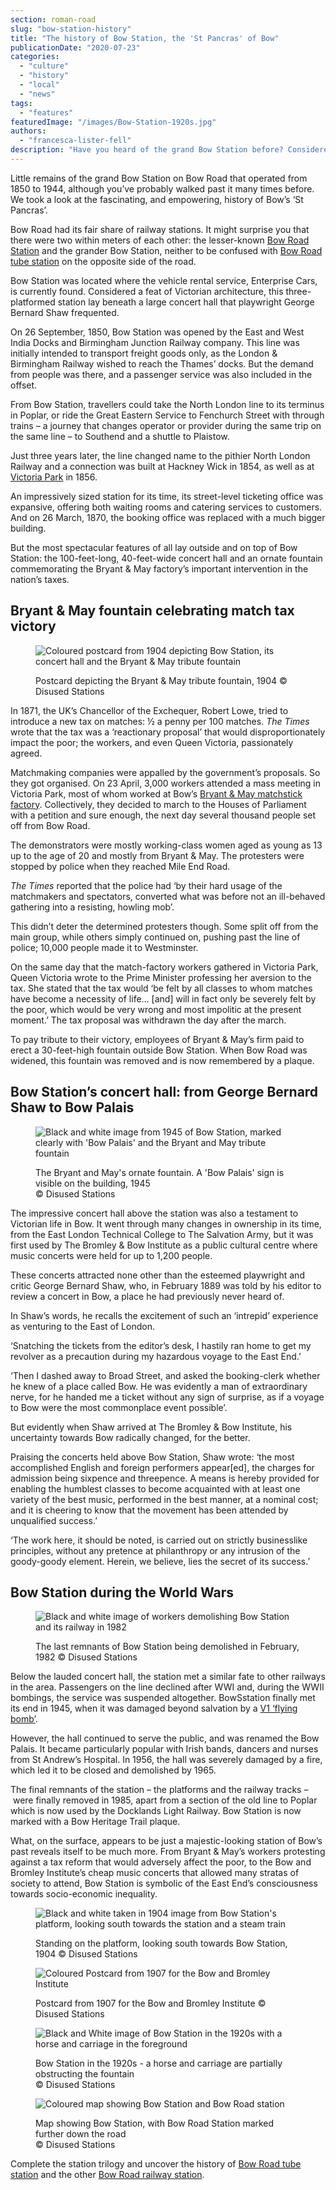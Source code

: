 ```yaml
---
section: roman-road
slug: "bow-station-history"
title: "The history of Bow Station, the 'St Pancras' of Bow"
publicationDate: "2020-07-23"
categories: 
  - "culture"
  - "history"
  - "local"
  - "news"
tags: 
  - "features"
featuredImage: "/images/Bow-Station-1920s.jpg"
authors: 
  - "francesca-lister-fell"
description: "Have you heard of the grand Bow Station before? Considered to be the 'St Pancras' of its time, this fascinating building was far more than just a transport hub."
---
```


Little remains of the grand Bow Station on Bow Road that operated from 1850 to 1944, although you’ve probably walked past it many times before. We took a look at the fascinating, and empowering, history of Bow’s ‘St Pancras’.

Bow Road had its fair share of railway stations. It might surprise you that there were two within meters of each other: the lesser-known [Bow Road Station](https://romanroadlondon.com/bow-road-railway-station-history/) and the grander Bow Station, neither to be confused with [Bow Road tube station](https://romanroadlondon.com/bow-road-tube-station-history/) on the opposite side of the road.

Bow Station was located where the vehicle rental service, Enterprise Cars, is currently found. Considered a feat of Victorian architecture, this three-platformed station lay beneath a large concert hall that playwright George Bernard Shaw frequented. 

On 26 September, 1850, Bow Station was opened by the East and West India Docks and Birmingham Junction Railway company. This line was initially intended to transport freight goods only, as the London & Birmingham Railway wished to reach the Thames’ docks. But the demand from people was there, and a passenger service was also included in the offset.

From Bow Station, travellers could take the North London line to its terminus in Poplar, or ride the Great Eastern Service to Fenchurch Street with through trains – a journey that changes operator or provider during the same trip on the same line – to Southend and a shuttle to Plaistow.

Just three years later, the line changed name to the pithier North London Railway and a connection was built at Hackney Wick in 1854, as well as at [Victoria Park](https://romanroadlondon.com/victoria-park-east-london-bow/) in 1856.

An impressively sized station for its time, its street-level ticketing office was expansive, offering both waiting rooms and catering services to customers. And on 26 March, 1870, the booking office was replaced with a much bigger building.

But the most spectacular features of all lay outside and on top of Bow Station: the 100-feet-long, 40-feet-wide concert hall and an ornate fountain commemorating the Bryant & May factory’s important intervention in the nation’s taxes.

## Bryant & May fountain celebrating match tax victory

<figure>

![Coloured postcard from 1904 depicting Bow Station, its concert hall and the Bryant & May tribute fountain](/images/Bow-station-in-1904-1024x684.jpg)

<figcaption>

Postcard depicting the Bryant & May tribute fountain, 1904 ©️ Disused Stations

</figcaption>

</figure>

In 1871, the UK’s Chancellor of the Exchequer, Robert Lowe, tried to introduce a new tax on matches: ½ a penny per 100 matches. _The Times_ wrote that the tax was a ‘reactionary proposal’ that would disproportionately impact the poor; the workers, and even Queen Victoria, passionately agreed.

Matchmaking companies were appalled by the government’s proposals. So they got organised. On 23 April, 3,000 workers attended a mass meeting in Victoria Park, most of whom worked at Bow’s [Bryant & May matchstick factory](https://romanroadlondon.com/sarah-chapman-matchstick-girl-campaign-memorial/). Collectively, they decided to march to the Houses of Parliament with a petition and sure enough, the next day several thousand people set off from Bow Road.

The demonstrators were mostly working-class women aged as young as 13 up to the age of 20 and mostly from Bryant & May. The protesters were stopped by police when they reached Mile End Road. 

_The Times_ reported that the police had ‘by their hard usage of the matchmakers and spectators, converted what was before not an ill-behaved gathering into a resisting, howling mob’.

This didn’t deter the determined protesters though. Some split off from the main group, while others simply continued on, pushing past the line of police; 10,000 people made it to Westminster.

On the same day that the match-factory workers gathered in Victoria Park, Queen Victoria wrote to the Prime Minister professing her aversion to the tax. She stated that the tax would ‘be felt by all classes to whom matches have become a necessity of life… \[and\] will in fact only be severely felt by the poor, which would be very wrong and most impolitic at the present moment.’ The tax proposal was withdrawn the day after the march.

To pay tribute to their victory, employees of Bryant & May’s firm paid to erect a 30-feet-high fountain outside Bow Station. When Bow Road was widened, this fountain was removed and is now remembered by a plaque.

## Bow Station’s concert hall: from George Bernard Shaw to Bow Palais

<figure>

![Black and white image from 1945 of Bow Station, marked clearly with 'Bow Palais' and the Bryant and May tribute fountain](/images/Bow-Station-May-Bryant-May-fountain-Bow-Palais-concert-hall-1945-1024x684.jpg)

<figcaption>

The Bryant and May's ornate fountain. A 'Bow Palais' sign is visible on the building, 1945  
©️ Disused Stations

</figcaption>

</figure>

The impressive concert hall above the station was also a testament to Victorian life in Bow. It went through many changes in ownership in its time, from the East London Technical College to The Salvation Army, but it was first used by The Bromley & Bow Institute as a public cultural centre where music concerts were held for up to 1,200 people.

These concerts attracted none other than the esteemed playwright and critic George Bernard Shaw, who, in February 1889 was told by his editor to review a concert in Bow, a place he had previously never heard of. 

In Shaw’s words, he recalls the excitement of such an ‘intrepid’ experience as venturing to the East of London. 

‘Snatching the tickets from the editor’s desk, I hastily ran home to get my revolver as a precaution during my hazardous voyage to the East End.’

‘Then I dashed away to Broad Street, and asked the booking-clerk whether he knew of a place called Bow. He was evidently a man of extraordinary nerve, for he handed me a ticket without any sign of surprise, as if a voyage to Bow were the most commonplace event possible’.

But evidently when Shaw arrived at The Bromley & Bow Institute, his uncertainty towards Bow radically changed, for the better.

Praising the concerts held above Bow Station, Shaw wrote: ‘the most accomplished English and foreign performers appear\[ed\], the charges for admission being sixpence and threepence. A means is hereby provided for enabling the humblest classes to become acquainted with at least one variety of the best music, performed in the best manner, at a nominal cost; and it is cheering to know that the movement has been attended by unqualified success.’

‘The work here, it should be noted, is carried out on strictly businesslike principles, without any pretence at philanthropy or any intrusion of the goody-goody element. Herein, we believe, lies the secret of its success.’

## Bow Station during the World Wars

<figure>

![Black and white image of workers demolishing Bow Station and its railway in 1982](/images/Bow-Station-being-demolished-February-1982-1024x683.jpg)

<figcaption>

The last remnants of Bow Station being demolished in February, 1982 ©️ Disused Stations

</figcaption>

</figure>

Below the lauded concert hall, the station met a similar fate to other railways in the area. Passengers on the line declined after WWI and, during the WWII bombings, the service was suspended altogether. BowSstation finally met its end in 1945, when it was damaged beyond salvation by a [V1 ‘flying bomb’](https://romanroadlondon.com/first-v1-flying-bomb-doodblebug-hits-london/).

However, the hall continued to serve the public, and was renamed the Bow Palais. It became particularly popular with Irish bands, dancers and nurses from St Andrew’s Hospital. In 1956, the hall was severely damaged by a fire, which led it to be closed and demolished by 1965. 

The final remnants of the station – the platforms and the railway tracks – were finally removed in 1985, apart from a section of the old line to Poplar which is now used by the Docklands Light Railway. Bow Station is now marked with a Bow Heritage Trail plaque.

What, on the surface, appears to be just a majestic-looking station of Bow’s past reveals itself to be much more. From Bryant & May’s workers protesting against a tax reform that would adversely affect the poor, to the Bow and Bromley Institute’s cheap music concerts that allowed many stratas of society to attend, Bow Station is symbolic of the East End’s consciousness towards socio-economic inequality. 

<figure>

![Black and white taken in 1904 image from Bow Station's platform, looking south towards the station and a steam train](/images/Looking-south-in-Bow-station-circa-1904-1024x682.jpg)

<figcaption>

Standing on the platform, looking south towards Bow Station, 1904 ©️ Disused Stations

</figcaption>

</figure>

<figure>

![Coloured Postcard from 1907 for the Bow and Bromley Institute](/images/Bow-and-Bromley-Institute-Bow-Station-circa-1907-M-A-Roberts-1024x683.jpg)

<figcaption>

Postcard from 1907 for the Bow and Bromley Institute ©️ Disused Stations

</figcaption>

</figure>

<figure>

![Black and White image of Bow Station in the 1920s with a horse and carriage in the foreground](/images/Bow-Station-1920s-1024x684.jpg)

<figcaption>

Bow Station in the 1920s - a horse and carriage are partially obstructing the fountain  
©️ Disused Stations

</figcaption>

</figure>

<figure>

![Coloured map showing Bow Station and Bow Road station](/images/Map-showing-Bow-Station-1024x683.jpg)

<figcaption>

Map showing Bow Station, with Bow Road Station marked further down the road  
©️ Disused Stations

</figcaption>

</figure>

Complete the station trilogy and uncover the history of [Bow Road tube station](https://romanroadlondon.com/bow-road-tube-station-history/) and the other [Bow Road railway station](https://romanroadlondon.com/bow-road-railway-station-history/).
